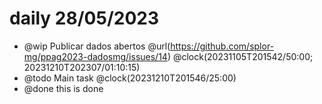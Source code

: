 # daily 28/05/2023

- @wip Publicar dados abertos @url(https://github.com/splor-mg/ppag2023-dadosmg/issues/14) @clock(20231105T201542/50:00; 20231210T202307/01:10:15)
- @todo Main task @clock(20231210T201546/25:00)
- @done this is done


